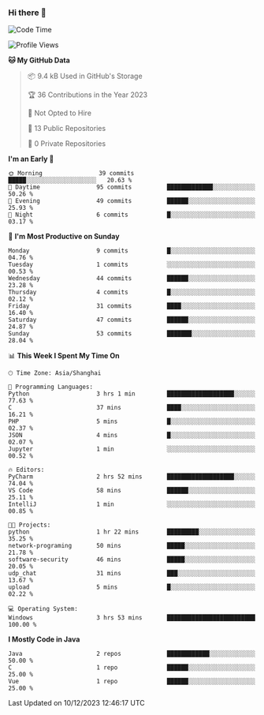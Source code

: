 ### Hi there 👋
<!--START_SECTION:waka-->
![Code Time](http://img.shields.io/badge/Code%20Time-67%20hrs%2055%20mins-blue)

![Profile Views](http://img.shields.io/badge/Profile%20Views-0-blue)

**🐱 My GitHub Data** 

> 📦 9.4 kB Used in GitHub's Storage 
 > 
> 🏆 36 Contributions in the Year 2023
 > 
> 🚫 Not Opted to Hire
 > 
> 📜 13 Public Repositories 
 > 
> 🔑 0 Private Repositories 
 > 
**I'm an Early 🐤** 

```text
🌞 Morning                39 commits          █████░░░░░░░░░░░░░░░░░░░░   20.63 % 
🌆 Daytime                95 commits          █████████████░░░░░░░░░░░░   50.26 % 
🌃 Evening                49 commits          ██████░░░░░░░░░░░░░░░░░░░   25.93 % 
🌙 Night                  6 commits           █░░░░░░░░░░░░░░░░░░░░░░░░   03.17 % 
```
📅 **I'm Most Productive on Sunday** 

```text
Monday                   9 commits           █░░░░░░░░░░░░░░░░░░░░░░░░   04.76 % 
Tuesday                  1 commits           ░░░░░░░░░░░░░░░░░░░░░░░░░   00.53 % 
Wednesday                44 commits          ██████░░░░░░░░░░░░░░░░░░░   23.28 % 
Thursday                 4 commits           █░░░░░░░░░░░░░░░░░░░░░░░░   02.12 % 
Friday                   31 commits          ████░░░░░░░░░░░░░░░░░░░░░   16.40 % 
Saturday                 47 commits          ██████░░░░░░░░░░░░░░░░░░░   24.87 % 
Sunday                   53 commits          ███████░░░░░░░░░░░░░░░░░░   28.04 % 
```


📊 **This Week I Spent My Time On** 

```text
🕑︎ Time Zone: Asia/Shanghai

💬 Programming Languages: 
Python                   3 hrs 1 min         ███████████████████░░░░░░   77.63 % 
C                        37 mins             ████░░░░░░░░░░░░░░░░░░░░░   16.21 % 
PHP                      5 mins              █░░░░░░░░░░░░░░░░░░░░░░░░   02.37 % 
JSON                     4 mins              █░░░░░░░░░░░░░░░░░░░░░░░░   02.07 % 
Jupyter                  1 min               ░░░░░░░░░░░░░░░░░░░░░░░░░   00.52 % 

🔥 Editors: 
PyCharm                  2 hrs 52 mins       ███████████████████░░░░░░   74.04 % 
VS Code                  58 mins             ██████░░░░░░░░░░░░░░░░░░░   25.11 % 
IntelliJ                 1 min               ░░░░░░░░░░░░░░░░░░░░░░░░░   00.85 % 

🐱‍💻 Projects: 
python                   1 hr 22 mins        █████████░░░░░░░░░░░░░░░░   35.25 % 
network-programing       50 mins             █████░░░░░░░░░░░░░░░░░░░░   21.78 % 
software-security        46 mins             █████░░░░░░░░░░░░░░░░░░░░   20.05 % 
udp_chat                 31 mins             ███░░░░░░░░░░░░░░░░░░░░░░   13.67 % 
upload                   5 mins              █░░░░░░░░░░░░░░░░░░░░░░░░   02.22 % 

💻 Operating System: 
Windows                  3 hrs 53 mins       █████████████████████████   100.00 % 
```

**I Mostly Code in Java** 

```text
Java                     2 repos             ████████████░░░░░░░░░░░░░   50.00 % 
C                        1 repo              ██████░░░░░░░░░░░░░░░░░░░   25.00 % 
Vue                      1 repo              ██████░░░░░░░░░░░░░░░░░░░   25.00 % 
```




 Last Updated on 10/12/2023 12:46:17 UTC
<!--END_SECTION:waka-->
<!--
**0Cherish/0Cherish** is a ✨ _special_ ✨ repository because its `README.md` (this file) appears on your GitHub profile.

Here are some ideas to get you started:

- 🔭 I’m currently working on ...
- 🌱 I’m currently learning ...
- 👯 I’m looking to collaborate on ...
- 🤔 I’m looking for help with ...
- 💬 Ask me about ...
- 📫 How to reach me: ...
- 😄 Pronouns: ...
- ⚡ Fun fact: ...
-->
